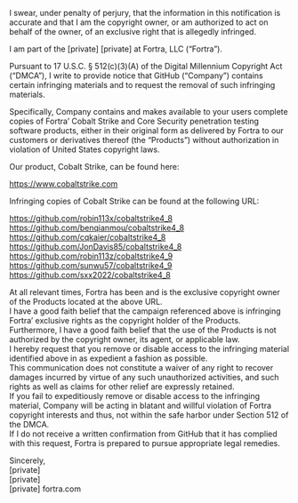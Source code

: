 I swear, under penalty of perjury, that the information in this notification is accurate and that I am the copyright owner, or am authorized to act on behalf of the owner, of an exclusive right that is allegedly infringed. 

I am part of the [private] [private] at Fortra, LLC (“Fortra”).

Pursuant to 17 U.S.C. § 512(c)(3)(A) of the Digital Millennium Copyright Act (“DMCA”), I write to provide notice that GitHub (“Company”) contains certain infringing materials and to request the removal of such infringing materials.

Specifically, Company contains and makes available to your users complete copies of Fortra’ Cobalt Strike and Core Security penetration testing software products, either in their original form as delivered by Fortra to our customers or derivatives thereof (the “Products”) without authorization in violation of United States copyright laws.

 

Our product, Cobalt Strike, can be found here:

https://www.cobaltstrike.com 

Infringing copies of Cobalt Strike can be found at the following URL:

https://github.com/robin113x/cobaltstrike4_8  
https://github.com/benqianmou/cobaltstrike4_8  
https://github.com/cqkaier/cobaltstrike4_8  
https://github.com/JonDavis85/cobaltstrike4_8  
https://github.com/robin113z/cobaltstrike4_9  
https://github.com/sunwu57/cobaltstrike4_9  
https://github.com/sxx2022/cobaltstrike4_8  


At all relevant times, Fortra has been and is the exclusive copyright owner of the Products located at the above URL.  
I have a good faith belief that the campaign referenced above is infringing Fortra’ exclusive rights as the copyright holder of the Products.  
Furthermore, I have a good faith belief that the use of the Products is not authorized by the copyright owner, its agent, or applicable law.  
I hereby request that you remove or disable access to the infringing material identified above in as expedient a fashion as possible.  
This communication does not constitute a waiver of any right to recover damages incurred by virtue of any such unauthorized activities, and such rights as well as claims for other relief are expressly retained.  
If you fail to expeditiously remove or disable access to the infringing material, Company will be acting in blatant and willful violation of Fortra copyright interests and thus, not within the safe harbor under Section 512 of the DMCA.  
If I do not receive a written confirmation from GitHub that it has complied with this request, Fortra is prepared to pursue appropriate legal remedies.

 

Sincerely,  
[private]  
[private]  
[private] fortra.com
